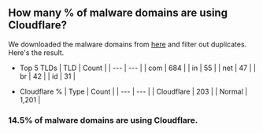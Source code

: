 ## How many % of malware domains are using Cloudflare?


We downloaded the malware domains from [here](https://urlhaus.abuse.ch) and filter out duplicates.
Here's the result.


[//]: # (start replacement)


- Top 5 TLDs
| TLD | Count |
| --- | --- |
| com | 684 |
| in | 55 |
| net | 47 |
| br | 42 |
| id | 31 |


- Cloudflare %
| Type | Count |
| --- | --- |
| Cloudflare | 203 |
| Normal | 1,201 |


### 14.5% of malware domains are using Cloudflare.